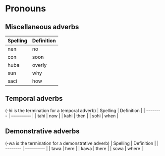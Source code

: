 # Pronouns

## Miscellaneous adverbs
| Spelling | Definition |
| -------- | ---------- |
| nen | no |
| con | soon |
| huba | overly |
| sun | why |
| saci | how |

## Temporal adverbs
(-hi is the termination for a temporal adverb)
| Spelling | Definition |
| -------- | ---------- |
| tahi | now |
| kahi | then |
| sohi | when |

## Demonstrative adverbs
(-wa is the termination for a demonstrative adverb)
| Spelling | Definition |
| -------- | ---------- |
| tawa | here |
| kawa | there |
| sowa | where |
